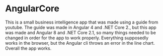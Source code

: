 # AngularCore
This is a small business intelligence app that was made using a guide from youtube. The guide was made in Angular 4 and .NET Core 2., but this app was made and Angular 8 and .NET Core 2.1, so many things needed to be changed in order for the app to work properly. Everything supposedly works in the browser, but the Angular cli throws an error in the line chart. Overall the app works.
